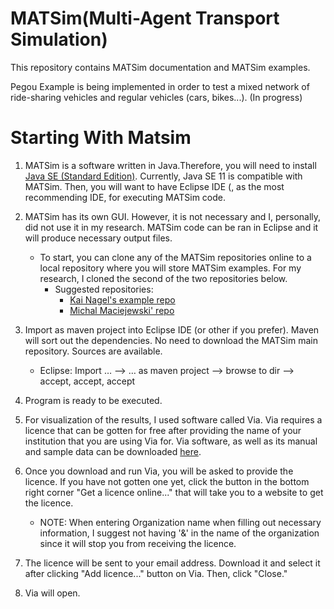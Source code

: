 # MATSim(Multi-Agent Transport Simulation)

This repository contains MATSim documentation and MATSim examples.

Pegou Example is being implemented in order to test a mixed network of ride-sharing vehicles and regular vehicles (cars, bikes...).
(In progress)


# Starting With Matsim

1. MATSim is a software written in Java.Therefore, you will need to install [Java SE (Standard Edition)](https://www.oracle.com/java/technologies/javase-downloads.html#JDK15). Currently, Java SE 11 is compatible with MATSim. Then, you will want to have Eclipse IDE (, as the most recommending IDE, for executing MATSim code. 

2. MATSim has its own GUI. However, it is not necessary and I, personally, did not use it in my research. MATSim code can be ran in Eclipse and it will produce necessary output files. 

    - To start, you can clone any of the MATSim repositories online to a local repository where you will store MATSim examples. For my research, I cloned the second of the two repositories below. 
        - Suggested repositories: 
          - [Kai Nagel's example repo](https://github.com/matsim-org/matsim-example-project)
          - [Michal Maciejewski' repo](https://github.com/matsim-org/matsim-maas)

3. Import as maven project into Eclipse IDE (or other if you prefer). Maven will sort out the dependencies. No need to download the MATSim main repository. Sources are available.
    - Eclipse: Import … –> … as maven project –> browse to dir –> accept, accept, accept
       
4. Program is ready to be executed.

5. For visualization of the results, I used software called Via. Via requires a licence that can be gotten for free after providing the name of your institution that you are using Via for. Via software, as well as its manual and sample data can be downloaded [here](https://www.simunto.com/via/download).

6. Once you download and run Via, you will be asked to provide the licence. If you have not gotten one yet, click the button in the bottom right corner "Get a licence online..." that will take you to a website to get the licence.
    - NOTE: When entering Organization name when filling out necessary information, I suggest not having '&' in the name of the organization since it will stop you from receiving the licence. 

7. The licence will be sent to your email address. Download it and select it after clicking "Add licence..." button on Via. Then, click "Close."

8. Via will open.
